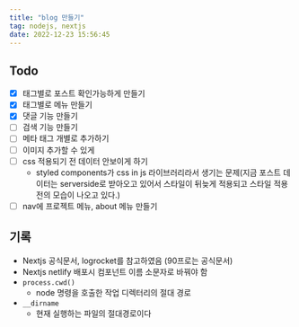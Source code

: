```yaml
---
title: "blog 만들기"
tag: nodejs, nextjs
date: 2022-12-23 15:56:45
---
```


## Todo

- [x] 태그별로 포스트 확인가능하게 만들기
- [X] 태그별로 메뉴 만들기
- [x] 댓글 기능 만들기
- [ ] 검색 기능 만들기
- [ ] 메타 태그 개별로 추가하기
- [ ] 이미지 추가할 수 있게
- [ ] css 적용되기 전 데이터 안보이게 하기
  - styled components가 css in js 라이브러리라서 생기는 문제(지금 포스트 데이터는 serverside로 받아오고 있어서 스타일이 뒤늦게 적용되고 스타일 적용전의 모습이 나오고 있다.)
- [ ] nav에 프로젝트 메뉴, about 메뉴 만들기

## 기록

- Nextjs 공식문서, logrocket를 참고하였음 (90프로는 공식문서)
- Nextjs netlify 배포시 컴포넌트 이름 소문자로 바꿔야 함
- `process.cwd()`
  - node 명령을 호출한 작업 디렉터리의 절대 경로
- `__dirname`
  - 현재 실행하는 파일의 절대경로이다
